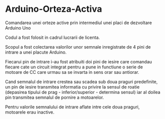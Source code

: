 # Arduino-Orteza-Activa
Comandarea unei orteze active prin intermediul unei placi de dezvoltare Arduino Uno

Codul a fost folosit in cadrul lucrarii de licenta.

Scopul a fost colectarea valorilor unor semnale inregistrate de 4 pini de intrare a unei placute Arduino. 

Fiecarui pin de intrare i-au fost atribuiti doi pini de iesire care comandau fiecare cate un circuit integrat pentru a pune in functiune o serie de motoare de CC care urmau sa se invarta in sens orar sau antiorar.

Cand semnalul de intrare crestea sau scadea sub doua praguri predefinite, un pin de iesire transmitea informatia cu privire la sensul de roatie (depasirea tipului de prag - inferior/superior - determina sensul) iar al doilea pin transmitea semnalul de pornire a motoarelor.

Pentru valorile semnalului de intrare aflate intre cele doua praguri, motoarele erau inactive.
